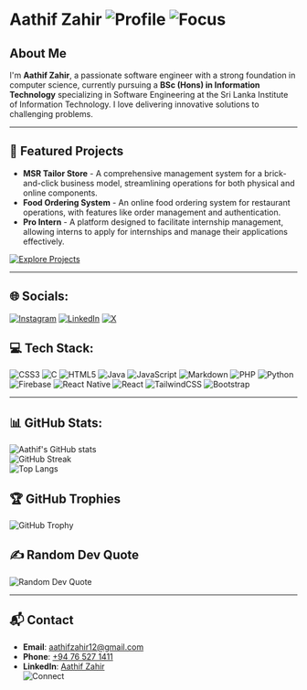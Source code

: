 # Aathif Zahir ![Profile](https://img.shields.io/badge/Software_Engineer-Innovator-blue) ![Focus](https://img.shields.io/badge/IT_Specialization-Software_Engineering-brightgreen)

## About Me
I'm **Aathif Zahir**, a passionate software engineer with a strong foundation in computer science, currently pursuing a **BSc (Hons) in Information Technology** specializing in Software Engineering at the Sri Lanka Institute of Information Technology. I love delivering innovative solutions to challenging problems.

---

## 🚀 Featured Projects
- **MSR Tailor Store** - A comprehensive management system for a brick-and-click business model, streamlining operations for both physical and online components.
- **Food Ordering System** - An online food ordering system for restaurant operations, with features like order management and authentication.
- **Pro Intern** - A platform designed to facilitate internship management, allowing interns to apply for internships and manage their applications effectively.

[![Explore Projects](https://img.shields.io/badge/Explore_More-Projects-orange)](https://github.com/AathifZahir?tab=repositories)

---

## 🌐 Socials:
[![Instagram](https://img.shields.io/badge/Instagram-%23E4405F.svg?logo=Instagram&logoColor=white)](https://instagram.com/aathif.zahir) 
[![LinkedIn](https://img.shields.io/badge/LinkedIn-%230077B5.svg?logo=linkedin&logoColor=white)](https://linkedin.com/in/aathifzahir) 
[![X](https://img.shields.io/badge/X-%23000000.svg?logo=x&logoColor=white)](https://x.com/l4zyl0ad1ng)


## 💻 Tech Stack:
![CSS3](https://img.shields.io/badge/css3-%231572B6.svg?style=for-the-badge&logo=css3&logoColor=white) 
![C](https://img.shields.io/badge/c-%2300599C.svg?style=for-the-badge&logo=c&logoColor=white) 
![HTML5](https://img.shields.io/badge/html5-%23E34F26.svg?style=for-the-badge&logo=html5&logoColor=white) 
![Java](https://img.shields.io/badge/java-%23ED8B00.svg?style=for-the-badge&logo=openjdk&logoColor=white) 
![JavaScript](https://img.shields.io/badge/javascript-%23323330.svg?style=for-the-badge&logo=javascript&logoColor=%23F7DF1E) 
![Markdown](https://img.shields.io/badge/markdown-%23000000.svg?style=for-the-badge&logo=markdown&logoColor=white) 
![PHP](https://img.shields.io/badge/php-%23777BB4.svg?style=for-the-badge&logo=php&logoColor=white) 
![Python](https://img.shields.io/badge/python-3670A0?style=for-the-badge&logo=python&logoColor=ffdd54) 
![Firebase](https://img.shields.io/badge/firebase-%23039BE5.svg?style=for-the-badge&logo=firebase) 
![React Native](https://img.shields.io/badge/react_native-%2320232a.svg?style=for-the-badge&logo=react&logoColor=%2361DAFB) 
![React](https://img.shields.io/badge/react-%2320232a.svg?style=for-the-badge&logo=react&logoColor=%2361DAFB) 
![TailwindCSS](https://img.shields.io/badge/tailwindcss-%2338B2AC.svg?style=for-the-badge&logo=tailwind-css&logoColor=white) 
![Bootstrap](https://img.shields.io/badge/bootstrap-%238511FA.svg?style=for-the-badge&logo=bootstrap&logoColor=white) 

---

## 📊 GitHub Stats:
![Aathif's GitHub stats](https://github-readme-stats.vercel.app/api?username=AathifZahir&theme=dark&hide_border=false&include_all_commits=true&count_private=false)<br/>
![GitHub Streak](https://github-readme-streak-stats.herokuapp.com/?user=AathifZahir&theme=dark&hide_border=false)<br/>
![Top Langs](https://github-readme-stats.vercel.app/api/top-langs/?username=AathifZahir&theme=dark&hide_border=false&include_all_commits=true&count_private=false&layout=compact)

## 🏆 GitHub Trophies
![GitHub Trophy](https://github-profile-trophy.vercel.app/?username=AathifZahir&theme=radical&no-frame=false&no-bg=true&margin-w=4)

## ✍️ Random Dev Quote
![Random Dev Quote](https://quotes-github-readme.vercel.app/api?type=horizontal&theme=radical)

---

## 📬 Contact
- **Email**: [aathifzahir12@gmail.com](mailto:aathifzahir12@gmail.com)
- **Phone**: [+94 76 527 1411](tel:+94765271411)
- **LinkedIn**: [Aathif Zahir](https://linkedin.com/in/aathifzahir)  
  ![Connect](https://img.shields.io/badge/LinkedIn-Connect-blue?logo=linkedin)
